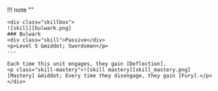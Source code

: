 !!! note ""

    <div class="skillbox">
    ![skill][bulwark.png]
    ### Bulwark
    <div class="skill">Passive</div>
    <p>Level 5 &middot; Swordsman</p>
    ---

    Each time this unit engages, they gain [Deflection].
    <p class="skill-mastery">![skill mastery][skill_mastery.png]  [Mastery] &middot; Every time they disengage, they gain [Fury].</p> 
    </div>
